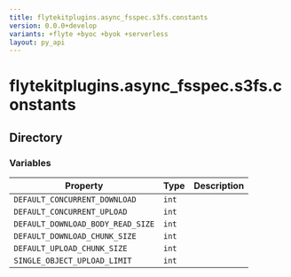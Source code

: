```yaml
---
title: flytekitplugins.async_fsspec.s3fs.constants
version: 0.0.0+develop
variants: +flyte +byoc +byok +serverless
layout: py_api
---
```


# flytekitplugins.async_fsspec.s3fs.constants

## Directory

### Variables

| Property | Type | Description |
|-|-|-|
| `DEFAULT_CONCURRENT_DOWNLOAD` | `int` |  |
| `DEFAULT_CONCURRENT_UPLOAD` | `int` |  |
| `DEFAULT_DOWNLOAD_BODY_READ_SIZE` | `int` |  |
| `DEFAULT_DOWNLOAD_CHUNK_SIZE` | `int` |  |
| `DEFAULT_UPLOAD_CHUNK_SIZE` | `int` |  |
| `SINGLE_OBJECT_UPLOAD_LIMIT` | `int` |  |

